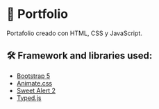 # 💼 Portfolio

Portafolio creado con HTML, CSS y JavaScript.

## 🛠️ Framework and libraries used:
- [Bootstrap 5](https://getbootstrap.com/docs/5.0/getting-started/introduction/)
- [Animate.css](https://animate.style/)
- [Sweet Alert 2](https://sweetalert2.github.io/)
- [Typed.js](https://mattboldt.com/demos/typed-js/)
